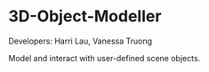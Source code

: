 # 3D-Object-Modeller

Developers: Harri Lau, Vanessa Truong

Model and interact with user-defined scene objects.
